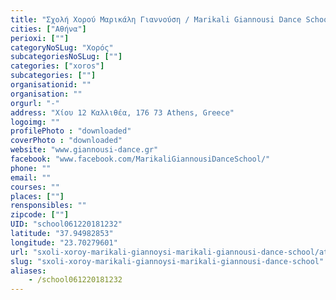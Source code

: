 ```yaml
---
title: "Σχολή Χορού Μαρικάλη Γιαννούση / Marikali Giannousi Dance School"
cities: ["Αθήνα"]
perioxi: [""]
categoryNoSLug: "Χορός"
subcategoriesNoSLug: [""]
categories: ["xoros"]
subcategories: [""]
organisationid: ""
organisation: ""
orgurl: "-"
address: "Χίου 12 Καλλιθέα, 176 73 Athens, Greece"
logoimg: ""
profilePhoto : "downloaded"
coverPhoto : "downloaded"
website: "www.giannousi-dance.gr"
facebook: "www.facebook.com/MarikaliGiannousiDanceSchool/"
phone: ""
email: ""
courses: ""
places: [""]
rensponsibles: ""
zipcode: [""]
UID: "school061220181232"
latitude: "37.94982853"
longitude: "23.70279601"
url: "sxoli-xoroy-marikali-giannoysi-marikali-giannousi-dance-school/athina/xoros/"
slug: "sxoli-xoroy-marikali-giannoysi-marikali-giannousi-dance-school"
aliases:
    - /school061220181232
---
```






